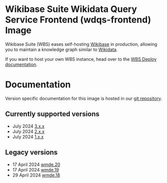 # Wikibase Suite Wikidata Query Service Frontend (wdqs-frontend) Image

Wikibase Suite (WBS) eases self-hosting [Wikibase](https://wikiba.se) in production, allowing you to maintain a knowledge graph similar to [Wikidata](https://www.wikidata.org/wiki/Wikidata:Main_Page).

If you want to host your own WBS instance, head over to the [WBS Deploy documentation](https://github.com/wmde/wikibase-release-pipeline/blob/main/deploy/README.md).

# Documentation

Version specific documentation for this image is hosted in our [git repository](https://github.com/wmde/wikibase-release-pipeline/).

## Currently supported versions

- July 2024 [3.x.x](https://github.com/wmde/wikibase-release-pipeline/blob/deploy-3/build/wdqs-frontend/README.md)
- July 2024 [2.x.x](https://github.com/wmde/wikibase-release-pipeline/blob/deploy-2/build/wdqs-frontend/README.md)
- July 2024 [1.x.x](https://github.com/wmde/wikibase-release-pipeline/blob/deploy-1/build/wdqs-frontend/README.md)

## Legacy versions

- 17 April 2024 [wmde.20](https://github.com/wmde/wikibase-release-pipeline/blob/wmde.20/build/wdqs-frontend/README.md)
- 17 April 2024 [wmde.19](https://github.com/wmde/wikibase-release-pipeline/blob/wmde.19/build/wdqs-frontend/README.md)
- 29 April 2024 [wmde.18](https://github.com/wmde/wikibase-release-pipeline/blob/wmde.18/build/wdqs-frontend/README.md)

